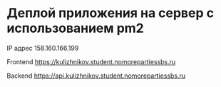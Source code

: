 # Деплой приложения на сервер с использованием pm2

IP адрес 158.160.166.199

Frontend https://kulizhnikov.student.nomorepartiessbs.ru

Backend https://api.kulizhnikov.student.nomorepartiessbs.ru
